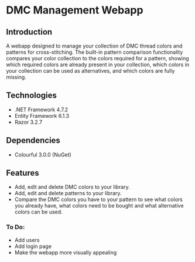 # DMC Management Webapp


## Introduction
A webapp designed to manage your collection of DMC thread colors and patterns for cross-stitching. 
The built-in pattern comparison functionality compares your color collection to the colors required for a pattern, showing which required colors are already present in your collection, which colors in your collection can be used as alternatives, and which colors are fully missing. 
  
## Technologies
* .NET Framework 4.7.2
* Entity Framework 6.1.3
* Razor 3.2.7

## Dependencies
* Colourful 3.0.0 (NuGet)

## Features
* Add, edit and delete DMC colors to your library.
* Add, edit and delete patterns to your library.
* Compare the DMC colors you have to your pattern to see what colors you already have, what colors need to be bought and what alternative colors can be used.

### To Do:
* Add users
* Add login page
* Make the webapp more visually appealing
